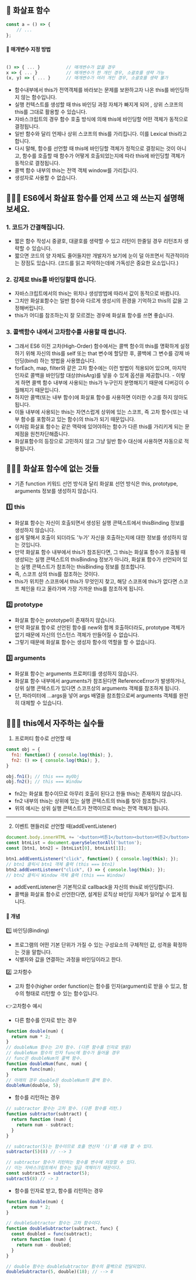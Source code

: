 ## 🍄 화살표 함수 

```javascript
const a = () => {
    // ...
};
```
#### 👀 매개변수 지정 방법
```javascript

() => { ... }          // 매개변수가 없을 경우
x => { ... }           // 매개변수가 한 개인 경우, 소괄호를 생략 가능
(x, y) => { ... }      // 매개변수가 여러 개인 경우, 소괄호를 생략 불가
```
- 함수내부에서 this가 전역객체를 바라보는 문제를 보완하고자 나온 this를 바인딩하지 않는 함수입니다. 
- 실행 컨텍스트를 생성할 때 this 바인딩 과정 자체가 빠지게 되어 , 상위 스코프의 this를 그대로 활용할 수 있습니다. 
- 자바스크립트의 경우 함수 호출 방식에 의해 this에 바인딩할 어떤 객체가 동적으로 결정됩니다. 
- 일반 함수와 달리 언제나 상위 스코프의 this를 가리킵니다. 이를 Lexical this라고 합니다.
- 다시 말해, 함수를 선언할 때 this에 바인딩할 객체가 정적으로 결정되는 것이 아니고, 함수를 호출할 때 함수가 어떻게 호출되었는지에 따라 this에 바인딩할 객체가 동적으로 결정됩니다.
- 콜백 함수 내부의 this는 전역 객체 window를 가리킵니다.
- 생성자로 사용할 수 없습니다.


## 👩🏻‍🏫 ES6에서 화살표 함수를 언제 쓰고 왜 쓰는지 설명해보세요.

### 1. 코드가 간결해집니다.

- 짧은 함수 작성시 중괄호, 대괄호를 생략할 수 있고 리턴이 한줄일 경우 리턴조차 생략할 수 있습니다.
- 짧으면 코드의 양 자체도 줄어들지만 개발자가 보기에 눈이 덜 아프면서 직관적이라는 장점도 있습니다. 
(코드를 읽고 파악하는데에 가독성은 중요한 요소입니다.)

### 2. 강제로 this를 바인딩할때 씁니다.

- 자바스크립트에서의 this는 위치나 생성방법에 따라서 값이 동적으로 바뀝니다. 
- 그치만 화살표함수는 일반 함수와 다르게 생성시의 환경을 기억하고 this의 값을 고정해버립니다.
-  this가 어디를 참조하는지 잘 모르겠는 경우에 화살표 함수를 쓰면 좋습니다.

### 3. 콜백함수 내에서 고차함수를 사용할 때 씁니다.

- 그래서 ES6 이전 고차(High-Order) 함수에서는 콜백 함수의 this를 명확하게 설정하기 위해 자신의 this를 self 또는 that 변수에 할당한 후, 콜백에 그 변수를 강제 바인딩(bind) 하는 방법을 사용했습니다.
- forEach, map, filter와 같은 고차 함수에는 이런 방법이 적용되어 있으며, 마지막 인자로 콜백을 바인딩할 대상(thisArg)를 넣을 수 있게 옵션을 제공합니다. - 이렇게 하면 콜백 함수 내부에 사용되는 this가 누구인지 분명해지기 때문에 디버깅이 수월해지기 때문입니다.
- 하지만 콜백(또는 내부 함수)에 화살표 함수를 사용하면 이러한 수고를 하지 않아도 됩니다. 
- 이들 내부에 사용되는 this는 자연스럽게 상위에 있는 스코프, 즉 고차 함수(또는 내부 함수를 포함하고 있는 함수)의 this가 되기 때문입니다.
- 이처럼 화살표 함수는 같은 맥락에 있어야하는 함수가 다른 this를 가리키게 되는 문제점을 원천차단해줍니다.
- 화살표함수의 등장으로 고민하지 않고 그냥 일반 함수 대신에 사용하면 자동으로 적용됩니다.

## 👩🏻‍🏫 화살표 함수에 없는 것들
- 기존 function 키워드 선언 방식과 달리 화살표 선언 방식은 this, prototype, arguments 정보를 생성하지 않습니다.

### 1️⃣ this

- 화살표 함수는 자신이 호출되면서 생성된 실행 콘텍스트에서 thisBinding 정보를 생성하지 않습니다.
- 쉽게 말해서 호출이 되더라도 '누가' 자신을 호출하는지에 대한 정보를 생성하지 않는 것입니다. 
- 만약 화살표 함수 내부에서 this가 참조된다면, 그 this는 화살표 함수가 호출될 때 생성되는 실행 콘텍스트의 thisBinding 정보가 아니라, 화살표 함수가 선언되어 있는 실행 콘텍스트가 참조하는 thisBinding 정보를 참조합니다. 
- 즉, 스코프 상의 this를 참조하는 것이다. 
- this가 위치한 스코프에서 this가 무엇인지 찾고, 해당 스코프에 this가 없다면 스코프 체인을 타고 올라가며 가장 가까운 this를 참조하게 됩니다.

### 2️⃣  prototype
- 화살표 함수는 prototype이 존재하지 않습니다. 
- 만약 화살표 함수로 선언된 함수를 new와 함께 호출하더라도, prototype 객체가 없기 때문에 자신의 인스턴스 객체가 만들어질 수 없습니다. 
- 그렇기 때문에 화살표 함수는 생성자 함수의 역할을 할 수 없습니다.

### 3️⃣ arguments
- 화살표 함수는 arguments 프로퍼티를 생성하지 않습니다. 
- 화살표 함수 내부에서 arguments가 참조된다면 ReferenceError가 발생하거나, 상위 실행 콘텍스트가 있다면 스코프상의 arguments 객체를 참조하게 됩니다.
- 단, 파라미터에 ...args을 넣어 args 배열을 참조함으로써 arguments 객체를 완전히 대체할 수 있습니다.

## 👩🏻‍🏫 this에서 자주하는 실수들

1. 프로퍼티 함수로 선언할 때
```javascript
const obj = {
  fn1: function() { console.log(this); },
  fn2: () => { console.log(this); },
}

obj.fn1(); // this === myObj
obj.fn2(); // this === Window
```
-  fn2는 화살표 함수이므로 아무리 호출이 된다고 한들 this는 존재하지 않습니다.
-  fn2 내부의 this는 상위에 있는 실행 콘텍스트의 this를 찾아 참조합니다.
- 위의 예시는  상위 실행 콘텍스트가 전역이므로 this는 전역 객체가 됩니다. 
------

2. 이벤트 핸들러로 선언할 때(addEventListener)

```javascript
document.body.innerHTML += '<button>버튼1</button><button>버튼2</button>';
const btnList = document.querySelectorAll('button');
const [btn1, btn2] = [btnList[0], btnList[1]];

btn1.addEventListener("click", function() { console.log(this); });
// btn1 클릭시 btn1 객체 출력 (this === btn1)
btn2.addEventListener("click", () => { console.log(this); });
// btn2 클릭시 Window 객체 출력 (this === Window)
```
- addEventListener은 기본적으로 callback을 자신의 this로 바인딩합니다.
- 콜백을 화살표 함수로 선언한다면, 설계된 로직상 바인딩 자체가 일어날 수 없게 됩니다.
#### 👀 개념

1️⃣ 바인딩(Binding)
- 프로그램의 어떤 기본 단위가 가질 수 있는 구성요소의 구체적인 값, 성격을 확정하는 것을 말합니다.
- 식별자와 값을 연결하는 과정을 바인딩이라고 한다.

2️⃣ 고차함수
- 고차 함수(higher order function)는 함수를 인자(argument)로 받을 수 있고, 함수의 형태로 리턴할 수 있는 함수입니다.

👉고차함수 예시
- 다른 함수를 인자로 받는 경우
```javascript
function double(num) {
  return num * 2;
}
// doubleNum 함수는 고차 함수. (다른 함수를 인자로 받음)
// doubleNum 함수의 인자 func에 함수가 들어올 경우
// func은 doubleNum의 콜백 함수.
function doubleNum(func, num) {
  return func(num);
}
// 아래의 경우 double은 doubleNum의 콜백 함수.
doubleNum(double, 5);
```
- 함수를 리턴하는 경우
```javascript
// subtractor 함수는 고차 함수. (다른 함수를 리턴.)
function subtractor(subtract) {
  return function (num) {
    return num - subtract;
  }
}

// subtractor(5)는 함수이므로 호출 연산자 '()'를 사용 할 수 있다.
subtractor(5)(8) // --> 3

// subtractor 함수가 리턴하는 함수를 변수에 저장할 수 있다.
// 이는 자바스크립트에서 함수는 일급 객체이기 때문이다.
const subtract5 = subtractor(5);
subtract5(8) // -> 3
```
- 함수를 인자로 받고, 함수를 리턴하는 경우
```javascript
function double(num) {
  return num * 2;
}

// doubleSubtractor 함수는 고차 함수이다.
function doubleSubtractor(subtract, func) {
  const doubled = func(subtract);
  return function (num) {
    return num - doubled;
  }
}

// double 함수는 doubleSubtractor 함수의 콜백으로 전달되었다.
doubleSubtractor(5, double)(18); // --> 8
```